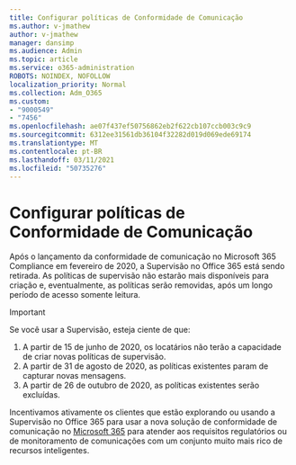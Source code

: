 ```yaml
---
title: Configurar políticas de Conformidade de Comunicação
ms.author: v-jmathew
author: v-jmathew
manager: dansimp
ms.audience: Admin
ms.topic: article
ms.service: o365-administration
ROBOTS: NOINDEX, NOFOLLOW
localization_priority: Normal
ms.collection: Adm_O365
ms.custom:
- "9000549"
- "7456"
ms.openlocfilehash: ae07f437ef50756862eb2f622cb107ccb003c9c9
ms.sourcegitcommit: 6312ee31561db36104f32282d019d069ede69174
ms.translationtype: MT
ms.contentlocale: pt-BR
ms.lasthandoff: 03/11/2021
ms.locfileid: "50735276"
---
```

# <a name="configure-communication-compliance-policies"></a>Configurar políticas de Conformidade de Comunicação

Após o lançamento da conformidade de comunicação no Microsoft 365 Compliance em fevereiro de 2020, a Supervisão no Office 365 está sendo retirada. As políticas de supervisão não estarão mais disponíveis para criação e, eventualmente, as políticas serão removidas, após um longo período de acesso somente leitura.

> [!IMPORTANT]
> Se você usar a Supervisão, esteja ciente de que:
>
> 1. A partir de 15 de junho de 2020, os locatários não terão a capacidade de criar novas políticas de supervisão.
> 2. A partir de 31 de agosto de 2020, as políticas existentes param de capturar novas mensagens.
> 3. A partir de 26 de outubro de 2020, as políticas existentes serão excluídas.

Incentivamos ativamente os clientes que estão explorando ou usando a Supervisão no Office 365 para usar a nova solução de conformidade de comunicação no [Microsoft 365](https://go.microsoft.com/fwlink/?linkid=2128593) para atender aos requisitos regulatórios ou de monitoramento de comunicações com um conjunto muito mais rico de recursos inteligentes.
